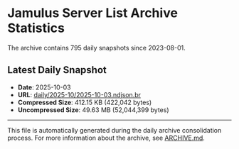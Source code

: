 # Jamulus Server List Archive Statistics

The archive contains 795 daily snapshots since 2023-08-01.

## Latest Daily Snapshot

- **Date**: 2025-10-03
- **URL**: [daily/2025-10/2025-10-03.ndjson.br](https://jamulus-archive.ap-south-1.linodeobjects.com/main/daily/2025-10/2025-10-03.ndjson.br)
- **Compressed Size**: 412.15 KB (422,042 bytes)
- **Uncompressed Size**: 49.63 MB (52,044,399 bytes)

---

This file is automatically generated during the daily archive consolidation process.
For more information about the archive, see [ARCHIVE.md](ARCHIVE.md).
